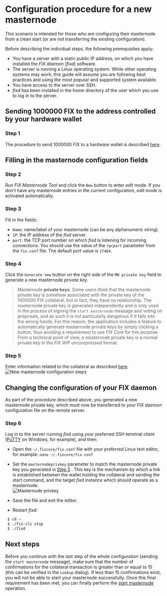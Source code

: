 # Configuration procedure for a new masternode

This scenario is intended for those who are configuring their masternode from a clean start (or are not transferring the existing configuration).

Before describing the individual steps, the following prerequisites apply:
  * You have a server with a static public IP address, on which you have installed the *FIX daemon* (*fixd*) software.
  * The server is running a Linux operating system. While other operating systems may work, this guide will assume you are following best practices and using the most popular and supported system available.
  * You have access to the server over SSH.
  * *fixd* has been installed in the home directory of the user which you use to log in to the server.

## Sending 1000000 FIX to the address controlled by your hardware wallet

### Step 1

The procedure to send 1000000 FIX to a hardware wallet is described [here](config-masternodes-a.md#sending-1000000-fix-to-the-hardware-wallet-address).

## Filling in the masternode configuration fields

### Step 2

Run *FIX Masternode Tool* and click the `New` button to enter *edit* mode. If you don't have any masternode entries in the current configuration, *edit* mode is activated automatically.

### Step 3

Fill in the fields:
  * `Name`: name/label of your masternode (can be any alphanumeric string).
  * `IP`: the IP address of the *fixd* server.
  * `port`: the TCP port number on which *fixd* is listening for incoming connections. You should use the value of the `rpcport` parameter from the `fix.conf` file. The default port value is `17464`.

### Step 4

Click the `Generate new` button on the right side of the `MN private key` field to generate a new masternode *private key*.

  > Masternode **private keys**. Some users think that the masternode private key is somehow associated with the private key of the 1000000 FIX collateral, but in fact, they have no relationship. The masternode private key is generated independently and is only used in the process of signing the `start masternode` message and voting on proposals, and as such it is not particularly dangerous if it falls into the wrong hands. For this reason, the application includes a feature to automatically generate masternode private keys by simply clicking a button, thus avoiding a requirement to use *FIX Core* for this purpose. From a technical point of view, a masternode private key is a normal private key in the *FIX WIF uncompressed* format.

### Step 5

Enter information related to the collateral as described [here](config-masternodes-a.md#entering-information-on-the-collateral).  
![New masternode configuration steps](img/conf-masternodes-b-1.png)

## Changing the configuration of your FIX daemon

As part of the procedure described above, you generated a new masternode private key, which must now be transferred to your *FIX daemon* configuration file on the remote server.

### Step 6

Log in to the server running *fixd* using your preferred SSH terminal client ([PuTTY](https://www.chiark.greenend.org.uk/~sgtatham/putty/latest.html) on Windows, for example), and then:

  * Open the `~/.fixcore/fix.conf` file with your preferred Linux text editor, for example: `nano ~/.fixcore/fix.conf`

  * Set the `masternodeprivkey` parameter to match the masternode private key you generated in [Step 5](#step-5) . This key is the mechanism by which a link is established between the wallet holding the collateral and sending the start command, and the target *fixd* instance which should operate as a masternode.  
      ![Masternode privkey](img/conf-masternodes-b-2.png)

  * Save the file and exit the editor.

  * Restart *fixd*:
  ```bash
   $ cd ~
   $ ./fix-cli stop
   $ ./fixd
  ```

## Next steps

Before you continue with the last step of the whole configuration (sending the `start masternode` message), make sure that the number of confirmations for the collateral transaction is greater than or equal to 15 (this can be verified in the `Lookup` dialog). If less than 15 confirmations exist, you will not be able to start your masternode successfully. Once this final requirement has been met, you can finally perform the [start masternode](../README.md#starting-a-masternode) operation.
